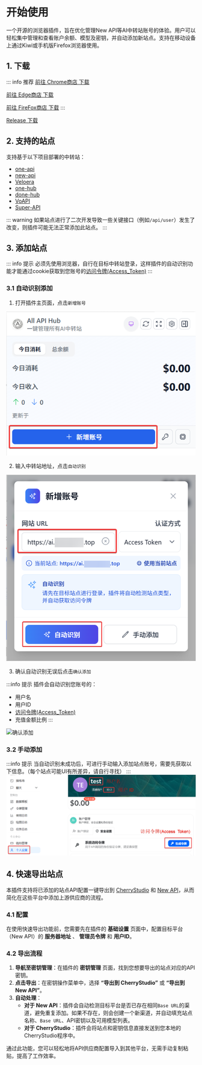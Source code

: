 # 开始使用

一个开源的浏览器插件，旨在优化管理New API等AI中转站账号的体验。用户可以轻松集中管理和查看账户余额、模型及密钥，并自动添加新站点。支持在移动设备上通过Kiwi或手机版Firefox浏览器使用。

## 1. 下载

::: info 推荐
[前往 Chrome商店 下载](https://chromewebstore.google.com/detail/lapnciffpekdengooeolaienkeoilfeo)

[前往 Edge商店 下载](https://microsoftedge.microsoft.com/addons/detail/pcokpjaffghgipcgjhapgdpeddlhblaa)

[前往 FireFox商店 下载](https://addons.mozilla.org/firefox/addon/%E4%B8%AD%E8%BD%AC%E7%AB%99%E7%AE%A1%E7%90%86%E5%99%A8-all-api-hub/)
:::

[Release 下载](https://github.com/qixing-jk/all-api-hub/releases)

## 2. 支持的站点

支持基于以下项目部署的中转站：
- [one-api](https://github.com/songquanpeng/one-api)
- [new-api](https://github.com/QuantumNous/new-api)
- [Veloera](https://github.com/Veloera/Veloera)
- [one-hub](https://github.com/MartialBE/one-hub)
- [done-hub](https://github.com/deanxv/done-hub)
- [VoAPI](https://github.com/VoAPI/VoAPI)
- [Super-API](https://github.com/SuperAI-Api/Super-API)

::: warning
如果站点进行了二次开发导致一些关键接口（例如`/api/user`）发生了改变，则插件可能无法正常添加此站点。
:::



## 3. 添加站点
::: info 提示
必须先使用浏览器，自行在目标中转站登录，这样插件的自动识别功能才能通过cookie获取到您账号的[访问令牌(Access_Token)](#_3-2-手动添加)
:::

### 3.1 自动识别添加

1. 打开插件主页面，点击`新增账号`

![新增账号](./static/image/add-account-btn.png)

2. 输入中转站地址，点击`自动识别`

![自动识别](./static/image/add-account-dialog-btn.png)

3. 确认自动识别无误后点击`确认添加`

:::info 提示
插件会自动识别您账号的：
- 用户名
- 用户ID
- [访问令牌(Access_Token)](#_3-2-手动添加)
- 充值金额比例
:::

![确认添加](./static/image/add-account-dialog-ok-btn.png)

### 3.2 手动添加

:::info 提示
当自动识别未成功后，可进行手动输入添加站点账号，需要先获取以下信息。（每个站点可能UI有所差异，请自行寻找）
:::
![用户信息](./static/image/site-user-info.png)

## 4. 快速导出站点

本插件支持将已添加的站点API配置一键导出到 [CherryStudio](https://github.com/CherryHQ/cherry-studio) 和 [New API](https://github.com/QuantumNous/new-api)，从而简化在这些平台中添加上游供应商的流程。

### 4.1 配置

在使用快速导出功能前，您需要先在插件的 **基础设置** 页面中，配置目标平台（New API）的 **服务器地址** 、 **管理员令牌** 和 **用户ID**。

### 4.2 导出流程

1.  **导航至密钥管理**：在插件的 **密钥管理** 页面，找到您想要导出的站点对应的API密钥。
2.  **点击导出**：在密钥操作菜单中，选择 **“导出到 CherryStudio”** 或 **“导出到 New API”**。
3.  **自动处理**：
    *   **对于 New API**：插件会自动检测目标平台是否已存在相同`Base URL`的渠道，避免重复添加。如果不存在，则会创建一个新渠道，并自动填充站点名称、`Base URL`、API密钥以及可用模型列表。
    *   **对于 CherryStudio**：插件会将站点和密钥信息直接发送到您本地的CherryStudio程序中。

通过此功能，您可以轻松地将API供应商配置导入到其他平台，无需手动复制粘贴，提高了工作效率。
